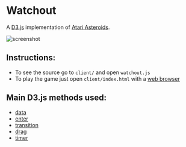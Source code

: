 # Watchout
A [D3.js][D3.js] implementation of [Atari Asteroids][atariAsteroids].

![screenshot][screenshot]

## Instructions:
- To see the source go to `client/` and open `watchout.js`
- To play the game just open `client/index.html` with a [web browser][webbrowser]

## Main D3.js methods used:
- [data][data]
- [enter][enter]
- [transition][transition]
- [drag][drag]
- [timer][timer]

[atariAsteroids]: https://en.wikipedia.org/wiki/Asteroids_(video_game)
[webbrowser]: https://www.google.com/chrome/
[D3.js]: https://d3js.org
[data]: https://github.com/d3/d3-selection/blob/master/README.md#selection_data
[enter]:https://github.com/d3/d3-selection/blob/master/README.md#selection_enter
[transition]: https://github.com/d3/d3-transition/blob/master/README.md#selection_transition
[drag]: https://github.com/d3/d3-drag/blob/master/README.md#drag
[timer]: https://github.com/d3/d3-timer/blob/master/README.md#timer
[screenshot]: https://raw.githubusercontent.com/natoen/watchout/master/client/pictures/screenshot.png